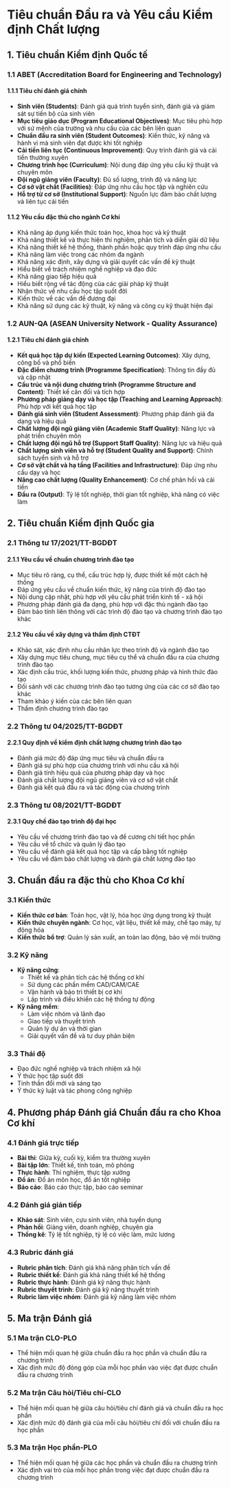 # Tiêu chuẩn Đầu ra và Yêu cầu Kiểm định Chất lượng

## 1. Tiêu chuẩn Kiểm định Quốc tế

### 1.1 ABET (Accreditation Board for Engineering and Technology)
#### 1.1.1 Tiêu chí đánh giá chính
- **Sinh viên (Students)**: Đánh giá quá trình tuyển sinh, đánh giá và giám sát sự tiến bộ của sinh viên
- **Mục tiêu giáo dục (Program Educational Objectives)**: Mục tiêu phù hợp với sứ mệnh của trường và nhu cầu của các bên liên quan
- **Chuẩn đầu ra sinh viên (Student Outcomes)**: Kiến thức, kỹ năng và hành vi mà sinh viên đạt được khi tốt nghiệp
- **Cải tiến liên tục (Continuous Improvement)**: Quy trình đánh giá và cải tiến thường xuyên
- **Chương trình học (Curriculum)**: Nội dung đáp ứng yêu cầu kỹ thuật và chuyên môn
- **Đội ngũ giảng viên (Faculty)**: Đủ số lượng, trình độ và năng lực
- **Cơ sở vật chất (Facilities)**: Đáp ứng nhu cầu học tập và nghiên cứu
- **Hỗ trợ từ cơ sở (Institutional Support)**: Nguồn lực đảm bảo chất lượng và liên tục cải tiến

#### 1.1.2 Yêu cầu đặc thù cho ngành Cơ khí
- Khả năng áp dụng kiến thức toán học, khoa học và kỹ thuật
- Khả năng thiết kế và thực hiện thí nghiệm, phân tích và diễn giải dữ liệu
- Khả năng thiết kế hệ thống, thành phần hoặc quy trình đáp ứng nhu cầu
- Khả năng làm việc trong các nhóm đa ngành
- Khả năng xác định, xây dựng và giải quyết các vấn đề kỹ thuật
- Hiểu biết về trách nhiệm nghề nghiệp và đạo đức
- Khả năng giao tiếp hiệu quả
- Hiểu biết rộng về tác động của các giải pháp kỹ thuật
- Nhận thức về nhu cầu học tập suốt đời
- Kiến thức về các vấn đề đương đại
- Khả năng sử dụng các kỹ thuật, kỹ năng và công cụ kỹ thuật hiện đại

### 1.2 AUN-QA (ASEAN University Network - Quality Assurance)
#### 1.2.1 Tiêu chí đánh giá chính
- **Kết quả học tập dự kiến (Expected Learning Outcomes)**: Xây dựng, công bố và phổ biến
- **Đặc điểm chương trình (Programme Specification)**: Thông tin đầy đủ và cập nhật
- **Cấu trúc và nội dung chương trình (Programme Structure and Content)**: Thiết kế cân đối và tích hợp
- **Phương pháp giảng dạy và học tập (Teaching and Learning Approach)**: Phù hợp với kết quả học tập
- **Đánh giá sinh viên (Student Assessment)**: Phương pháp đánh giá đa dạng và hiệu quả
- **Chất lượng đội ngũ giảng viên (Academic Staff Quality)**: Năng lực và phát triển chuyên môn
- **Chất lượng đội ngũ hỗ trợ (Support Staff Quality)**: Năng lực và hiệu quả
- **Chất lượng sinh viên và hỗ trợ (Student Quality and Support)**: Chính sách tuyển sinh và hỗ trợ
- **Cơ sở vật chất và hạ tầng (Facilities and Infrastructure)**: Đáp ứng nhu cầu dạy và học
- **Nâng cao chất lượng (Quality Enhancement)**: Cơ chế phản hồi và cải tiến
- **Đầu ra (Output)**: Tỷ lệ tốt nghiệp, thời gian tốt nghiệp, khả năng có việc làm

## 2. Tiêu chuẩn Kiểm định Quốc gia

### 2.1 Thông tư 17/2021/TT-BGDĐT
#### 2.1.1 Yêu cầu về chuẩn chương trình đào tạo
- Mục tiêu rõ ràng, cụ thể, cấu trúc hợp lý, được thiết kế một cách hệ thống
- Đáp ứng yêu cầu về chuẩn kiến thức, kỹ năng của trình độ đào tạo
- Nội dung cập nhật, phù hợp với yêu cầu phát triển kinh tế - xã hội
- Phương pháp đánh giá đa dạng, phù hợp với đặc thù ngành đào tạo
- Đảm bảo tính liên thông với các trình độ đào tạo và chương trình đào tạo khác

#### 2.1.2 Yêu cầu về xây dựng và thẩm định CTĐT
- Khảo sát, xác định nhu cầu nhân lực theo trình độ và ngành đào tạo
- Xây dựng mục tiêu chung, mục tiêu cụ thể và chuẩn đầu ra của chương trình đào tạo
- Xác định cấu trúc, khối lượng kiến thức, phương pháp và hình thức đào tạo
- Đối sánh với các chương trình đào tạo tương ứng của các cơ sở đào tạo khác
- Tham khảo ý kiến của các bên liên quan
- Thẩm định chương trình đào tạo

### 2.2 Thông tư 04/2025/TT-BGDĐT
#### 2.2.1 Quy định về kiểm định chất lượng chương trình đào tạo
- Đánh giá mức độ đáp ứng mục tiêu và chuẩn đầu ra
- Đánh giá sự phù hợp của chương trình với nhu cầu xã hội
- Đánh giá tính hiệu quả của phương pháp dạy và học
- Đánh giá chất lượng đội ngũ giảng viên và cơ sở vật chất
- Đánh giá kết quả đầu ra và tác động của chương trình

### 2.3 Thông tư 08/2021/TT-BGDĐT
#### 2.3.1 Quy chế đào tạo trình độ đại học
- Yêu cầu về chương trình đào tạo và đề cương chi tiết học phần
- Yêu cầu về tổ chức và quản lý đào tạo
- Yêu cầu về đánh giá kết quả học tập và cấp bằng tốt nghiệp
- Yêu cầu về đảm bảo chất lượng và đánh giá chất lượng đào tạo

## 3. Chuẩn đầu ra đặc thù cho Khoa Cơ khí

### 3.1 Kiến thức
- **Kiến thức cơ bản**: Toán học, vật lý, hóa học ứng dụng trong kỹ thuật
- **Kiến thức chuyên ngành**: Cơ học, vật liệu, thiết kế máy, chế tạo máy, tự động hóa
- **Kiến thức bổ trợ**: Quản lý sản xuất, an toàn lao động, bảo vệ môi trường

### 3.2 Kỹ năng
- **Kỹ năng cứng**:
  - Thiết kế và phân tích các hệ thống cơ khí
  - Sử dụng các phần mềm CAD/CAM/CAE
  - Vận hành và bảo trì thiết bị cơ khí
  - Lập trình và điều khiển các hệ thống tự động
- **Kỹ năng mềm**:
  - Làm việc nhóm và lãnh đạo
  - Giao tiếp và thuyết trình
  - Quản lý dự án và thời gian
  - Giải quyết vấn đề và tư duy phản biện

### 3.3 Thái độ
- Đạo đức nghề nghiệp và trách nhiệm xã hội
- Ý thức học tập suốt đời
- Tinh thần đổi mới và sáng tạo
- Ý thức kỷ luật và tác phong công nghiệp

## 4. Phương pháp Đánh giá Chuẩn đầu ra cho Khoa Cơ khí

### 4.1 Đánh giá trực tiếp
- **Bài thi**: Giữa kỳ, cuối kỳ, kiểm tra thường xuyên
- **Bài tập lớn**: Thiết kế, tính toán, mô phỏng
- **Thực hành**: Thí nghiệm, thực tập xưởng
- **Đồ án**: Đồ án môn học, đồ án tốt nghiệp
- **Báo cáo**: Báo cáo thực tập, báo cáo seminar

### 4.2 Đánh giá gián tiếp
- **Khảo sát**: Sinh viên, cựu sinh viên, nhà tuyển dụng
- **Phản hồi**: Giảng viên, doanh nghiệp, chuyên gia
- **Thống kê**: Tỷ lệ tốt nghiệp, tỷ lệ có việc làm, mức lương

### 4.3 Rubric đánh giá
- **Rubric phân tích**: Đánh giá khả năng phân tích vấn đề
- **Rubric thiết kế**: Đánh giá khả năng thiết kế hệ thống
- **Rubric thực hành**: Đánh giá kỹ năng thực hành
- **Rubric thuyết trình**: Đánh giá kỹ năng thuyết trình
- **Rubric làm việc nhóm**: Đánh giá kỹ năng làm việc nhóm

## 5. Ma trận Đánh giá

### 5.1 Ma trận CLO-PLO
- Thể hiện mối quan hệ giữa chuẩn đầu ra học phần và chuẩn đầu ra chương trình
- Xác định mức độ đóng góp của mỗi học phần vào việc đạt được chuẩn đầu ra chương trình

### 5.2 Ma trận Câu hỏi/Tiêu chí-CLO
- Thể hiện mối quan hệ giữa câu hỏi/tiêu chí đánh giá và chuẩn đầu ra học phần
- Xác định mức độ đánh giá của mỗi câu hỏi/tiêu chí đối với chuẩn đầu ra học phần

### 5.3 Ma trận Học phần-PLO
- Thể hiện mối quan hệ giữa các học phần và chuẩn đầu ra chương trình
- Xác định vai trò của mỗi học phần trong việc đạt được chuẩn đầu ra chương trình

